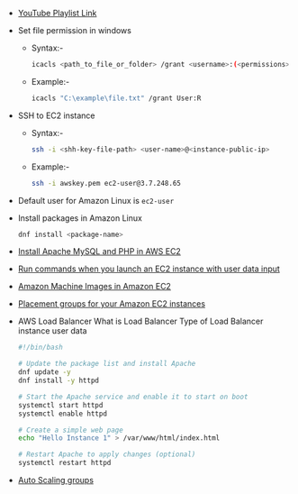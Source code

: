 - [YouTube Playlist Link](https://www.youtube.com/playlist?list=PLbGui_ZYuhiiP7MwyVbZn4gkkJA4r5Hqp)

- Set file permission in windows

  - Syntax:-
    
    ```sh
    icacls <path_to_file_or_folder> /grant <username>:(<permissions>)
    ```

  - Example:-
  
    ```sh
    icacls "C:\example\file.txt" /grant User:R
    ```

- SSH to EC2 instance

  - Syntax:-

    ```sh
    ssh -i <shh-key-file-path> <user-name>@<instance-public-ip>
    ```

  - Example:-
 
    ```sh
    ssh -i awskey.pem ec2-user@3.7.248.65
    ```

- Default user for Amazon Linux is `ec2-user`

- Install packages in Amazon Linux

  ```sh
  dnf install <package-name>
  ```

- [Install Apache MySQL and PHP in AWS EC2](https://docs.aws.amazon.com/linux/al2023/ug/ec2-lamp-amazon-linux-2023.html)

- [Run commands when you launch an EC2 instance with user data input
](https://docs.aws.amazon.com/AWSEC2/latest/UserGuide/user-data.html)

- [Amazon Machine Images in Amazon EC2](https://docs.aws.amazon.com/AWSEC2/latest/UserGuide/AMIs.html)

- [Placement groups for your Amazon EC2 instances](https://docs.aws.amazon.com/AWSEC2/latest/UserGuide/placement-groups.html)

- AWS Load Balancer What is Load Balancer Type of Load Balancer instance user data

  ```sh
  #!/bin/bash
  
  # Update the package list and install Apache
  dnf update -y
  dnf install -y httpd
  
  # Start the Apache service and enable it to start on boot
  systemctl start httpd
  systemctl enable httpd
  
  # Create a simple web page
  echo "Hello Instance 1" > /var/www/html/index.html
  
  # Restart Apache to apply changes (optional)
  systemctl restart httpd
  ```

- [Auto Scaling groups](https://docs.aws.amazon.com/autoscaling/ec2/userguide/auto-scaling-groups.html)
